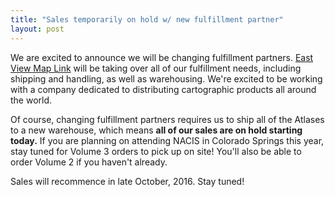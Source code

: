 ```yaml
---
title: "Sales temporarily on hold w/ new fulfillment partner"
layout: post
---
```


We are excited to announce we will be changing fulfillment partners. [East View Map Link](http://www.evmaplink.com/) will be taking over all of our fulfillment needs, including shipping and handling, as well as warehousing. We're excited to be working with a company dedicated to distributing cartographic products all around the world.

Of course, changing fulfillment partners requires us to ship all of the Atlases to a new warehouse, which means **all of our sales are on hold starting today.** If you are planning on attending NACIS in Colorado Springs this year, stay tuned for Volume 3 orders to pick up on site! You'll also be able to order Volume 2 if you haven't already.

Sales will recommence in late October, 2016. Stay tuned!